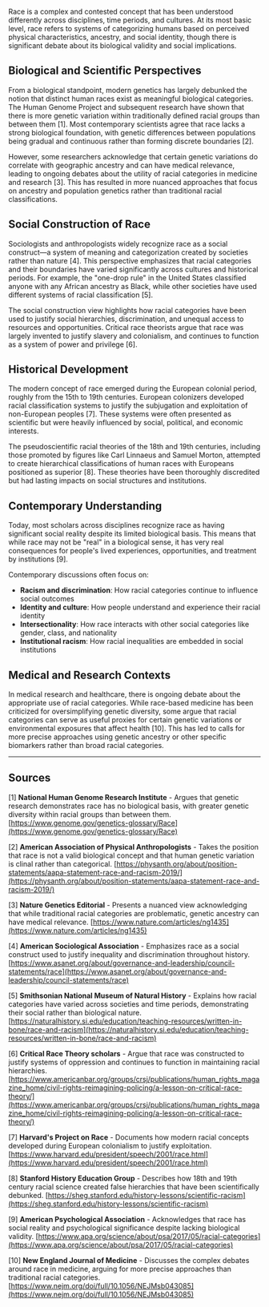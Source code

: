 Race is a complex and contested concept that has been understood differently across disciplines, time periods, and cultures. At its most basic level, race refers to systems of categorizing humans based on perceived physical characteristics, ancestry, and social identity, though there is significant debate about its biological validity and social implications.

## Biological and Scientific Perspectives

From a biological standpoint, modern genetics has largely debunked the notion that distinct human races exist as meaningful biological categories. The Human Genome Project and subsequent research have shown that there is more genetic variation within traditionally defined racial groups than between them [1]. Most contemporary scientists agree that race lacks a strong biological foundation, with genetic differences between populations being gradual and continuous rather than forming discrete boundaries [2].

However, some researchers acknowledge that certain genetic variations do correlate with geographic ancestry and can have medical relevance, leading to ongoing debates about the utility of racial categories in medicine and research [3]. This has resulted in more nuanced approaches that focus on ancestry and population genetics rather than traditional racial classifications.

## Social Construction of Race

Sociologists and anthropologists widely recognize race as a social construct—a system of meaning and categorization created by societies rather than nature [4]. This perspective emphasizes that racial categories and their boundaries have varied significantly across cultures and historical periods. For example, the "one-drop rule" in the United States classified anyone with any African ancestry as Black, while other societies have used different systems of racial classification [5].

The social construction view highlights how racial categories have been used to justify social hierarchies, discrimination, and unequal access to resources and opportunities. Critical race theorists argue that race was largely invented to justify slavery and colonialism, and continues to function as a system of power and privilege [6].

## Historical Development

The modern concept of race emerged during the European colonial period, roughly from the 15th to 19th centuries. European colonizers developed racial classification systems to justify the subjugation and exploitation of non-European peoples [7]. These systems were often presented as scientific but were heavily influenced by social, political, and economic interests.

The pseudoscientific racial theories of the 18th and 19th centuries, including those promoted by figures like Carl Linnaeus and Samuel Morton, attempted to create hierarchical classifications of human races with Europeans positioned as superior [8]. These theories have been thoroughly discredited but had lasting impacts on social structures and institutions.

## Contemporary Understanding

Today, most scholars across disciplines recognize race as having significant social reality despite its limited biological basis. This means that while race may not be "real" in a biological sense, it has very real consequences for people's lived experiences, opportunities, and treatment by institutions [9].

Contemporary discussions often focus on:
- **Racism and discrimination**: How racial categories continue to influence social outcomes
- **Identity and culture**: How people understand and experience their racial identity
- **Intersectionality**: How race interacts with other social categories like gender, class, and nationality
- **Institutional racism**: How racial inequalities are embedded in social institutions

## Medical and Research Contexts

In medical research and healthcare, there is ongoing debate about the appropriate use of racial categories. While race-based medicine has been criticized for oversimplifying genetic diversity, some argue that racial categories can serve as useful proxies for certain genetic variations or environmental exposures that affect health [10]. This has led to calls for more precise approaches using genetic ancestry or other specific biomarkers rather than broad racial categories.

---

## Sources

[1] **National Human Genome Research Institute** - Argues that genetic research demonstrates race has no biological basis, with greater genetic diversity within racial groups than between them. [https://www.genome.gov/genetics-glossary/Race](https://www.genome.gov/genetics-glossary/Race)

[2] **American Association of Physical Anthropologists** - Takes the position that race is not a valid biological concept and that human genetic variation is clinal rather than categorical. [https://physanth.org/about/position-statements/aapa-statement-race-and-racism-2019/](https://physanth.org/about/position-statements/aapa-statement-race-and-racism-2019/)

[3] **Nature Genetics Editorial** - Presents a nuanced view acknowledging that while traditional racial categories are problematic, genetic ancestry can have medical relevance. [https://www.nature.com/articles/ng1435](https://www.nature.com/articles/ng1435)

[4] **American Sociological Association** - Emphasizes race as a social construct used to justify inequality and discrimination throughout history. [https://www.asanet.org/about/governance-and-leadership/council-statements/race](https://www.asanet.org/about/governance-and-leadership/council-statements/race)

[5] **Smithsonian National Museum of Natural History** - Explains how racial categories have varied across societies and time periods, demonstrating their social rather than biological nature. [https://naturalhistory.si.edu/education/teaching-resources/written-in-bone/race-and-racism](https://naturalhistory.si.edu/education/teaching-resources/written-in-bone/race-and-racism)

[6] **Critical Race Theory scholars** - Argue that race was constructed to justify systems of oppression and continues to function in maintaining racial hierarchies. [https://www.americanbar.org/groups/crsj/publications/human_rights_magazine_home/civil-rights-reimagining-policing/a-lesson-on-critical-race-theory/](https://www.americanbar.org/groups/crsj/publications/human_rights_magazine_home/civil-rights-reimagining-policing/a-lesson-on-critical-race-theory/)

[7] **Harvard's Project on Race** - Documents how modern racial concepts developed during European colonialism to justify exploitation. [https://www.harvard.edu/president/speech/2001/race.html](https://www.harvard.edu/president/speech/2001/race.html)

[8] **Stanford History Education Group** - Describes how 18th and 19th century racial science created false hierarchies that have been scientifically debunked. [https://sheg.stanford.edu/history-lessons/scientific-racism](https://sheg.stanford.edu/history-lessons/scientific-racism)

[9] **American Psychological Association** - Acknowledges that race has social reality and psychological significance despite lacking biological validity. [https://www.apa.org/science/about/psa/2017/05/racial-categories](https://www.apa.org/science/about/psa/2017/05/racial-categories)

[10] **New England Journal of Medicine** - Discusses the complex debates around race in medicine, arguing for more precise approaches than traditional racial categories. [https://www.nejm.org/doi/full/10.1056/NEJMsb043085](https://www.nejm.org/doi/full/10.1056/NEJMsb043085)